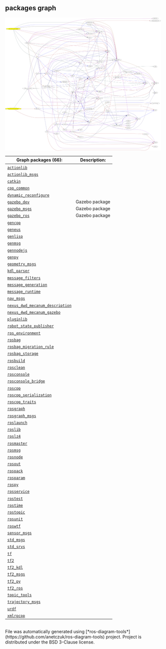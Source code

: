 <!--
File was automatically generated using 'ros-diagram-tools' project.
Project is distributed under the BSD 3-Clause license.
-->

## packages graph

[![full_graph](full_graph.png "full_graph")](full_graph.png)

| Graph packages (66): | Description: |
| ----------------------------------- | ------------ |
| [`actionlib`](nodes/actionlib.html) |  |
| [`actionlib_msgs`](nodes/actionlib_msgs.html) |  |
| [`catkin`](nodes/catkin.html) |  |
| [`cpp_common`](nodes/cpp_common.html) |  |
| [`dynamic_reconfigure`](nodes/dynamic_reconfigure.html) |  |
| [`gazebo_dev`](nodes/gazebo_dev.html) | Gazebo package |
| [`gazebo_msgs`](nodes/gazebo_msgs.html) | Gazebo package |
| [`gazebo_ros`](nodes/gazebo_ros.html) | Gazebo package |
| [`gencpp`](nodes/gencpp.html) |  |
| [`geneus`](nodes/geneus.html) |  |
| [`genlisp`](nodes/genlisp.html) |  |
| [`genmsg`](nodes/genmsg.html) |  |
| [`gennodejs`](nodes/gennodejs.html) |  |
| [`genpy`](nodes/genpy.html) |  |
| [`geometry_msgs`](nodes/geometry_msgs.html) |  |
| [`kdl_parser`](nodes/kdl_parser.html) |  |
| [`message_filters`](nodes/message_filters.html) |  |
| [`message_generation`](nodes/message_generation.html) |  |
| [`message_runtime`](nodes/message_runtime.html) |  |
| [`nav_msgs`](nodes/nav_msgs.html) |  |
| [`nexus_4wd_mecanum_description`](nodes/nexus_4wd_mecanum_description.html) |  |
| [`nexus_4wd_mecanum_gazebo`](nodes/nexus_4wd_mecanum_gazebo.html) |  |
| [`pluginlib`](nodes/pluginlib.html) |  |
| [`robot_state_publisher`](nodes/robot_state_publisher.html) |  |
| [`ros_environment`](nodes/ros_environment.html) |  |
| [`rosbag`](nodes/rosbag.html) |  |
| [`rosbag_migration_rule`](nodes/rosbag_migration_rule.html) |  |
| [`rosbag_storage`](nodes/rosbag_storage.html) |  |
| [`rosbuild`](nodes/rosbuild.html) |  |
| [`rosclean`](nodes/rosclean.html) |  |
| [`rosconsole`](nodes/rosconsole.html) |  |
| [`rosconsole_bridge`](nodes/rosconsole_bridge.html) |  |
| [`roscpp`](nodes/roscpp.html) |  |
| [`roscpp_serialization`](nodes/roscpp_serialization.html) |  |
| [`roscpp_traits`](nodes/roscpp_traits.html) |  |
| [`rosgraph`](nodes/rosgraph.html) |  |
| [`rosgraph_msgs`](nodes/rosgraph_msgs.html) |  |
| [`roslaunch`](nodes/roslaunch.html) |  |
| [`roslib`](nodes/roslib.html) |  |
| [`roslz4`](nodes/roslz4.html) |  |
| [`rosmaster`](nodes/rosmaster.html) |  |
| [`rosmsg`](nodes/rosmsg.html) |  |
| [`rosnode`](nodes/rosnode.html) |  |
| [`rosout`](nodes/rosout.html) |  |
| [`rospack`](nodes/rospack.html) |  |
| [`rosparam`](nodes/rosparam.html) |  |
| [`rospy`](nodes/rospy.html) |  |
| [`rosservice`](nodes/rosservice.html) |  |
| [`rostest`](nodes/rostest.html) |  |
| [`rostime`](nodes/rostime.html) |  |
| [`rostopic`](nodes/rostopic.html) |  |
| [`rosunit`](nodes/rosunit.html) |  |
| [`roswtf`](nodes/roswtf.html) |  |
| [`sensor_msgs`](nodes/sensor_msgs.html) |  |
| [`std_msgs`](nodes/std_msgs.html) |  |
| [`std_srvs`](nodes/std_srvs.html) |  |
| [`tf`](nodes/tf.html) |  |
| [`tf2`](nodes/tf2.html) |  |
| [`tf2_kdl`](nodes/tf2_kdl.html) |  |
| [`tf2_msgs`](nodes/tf2_msgs.html) |  |
| [`tf2_py`](nodes/tf2_py.html) |  |
| [`tf2_ros`](nodes/tf2_ros.html) |  |
| [`topic_tools`](nodes/topic_tools.html) |  |
| [`trajectory_msgs`](nodes/trajectory_msgs.html) |  |
| [`urdf`](nodes/urdf.html) |  |
| [`xmlrpcpp`](nodes/xmlrpcpp.html) |  |


</br>
File was automatically generated using [*ros-diagram-tools*](https://github.com/anetczuk/ros-diagram-tools) project.
Project is distributed under the BSD 3-Clause license.
